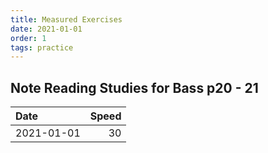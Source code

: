 ```yaml
---
title: Measured Exercises
date: 2021-01-01
order: 1
tags: practice
---
```


## Note Reading Studies for Bass p20 - 21

| Date       | Speed |
| :--------- | ----: |
| 2021-01-01 |    30 |
